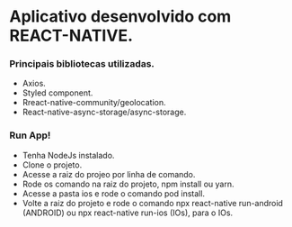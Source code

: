 
# Aplicativo desenvolvido com REACT-NATIVE.
 ### Principais bibliotecas utilizadas.
  - Axios.
  - Styled component.
  - Rreact-native-community/geolocation.
  - React-native-async-storage/async-storage.

### Run App!

  - Tenha NodeJs instalado.
  - Clone o projeto. 
  - Acesse a raiz do projeo por linha de comando.
  - Rode os comando na raiz do projeto, npm install ou yarn.
  - Acesse a pasta ios e rode o comando pod install.
  - Volte a raiz do projeto e rode o comando npx react-native run-android (ANDROID) ou npx react-native run-ios (IOs), para o IOs.
